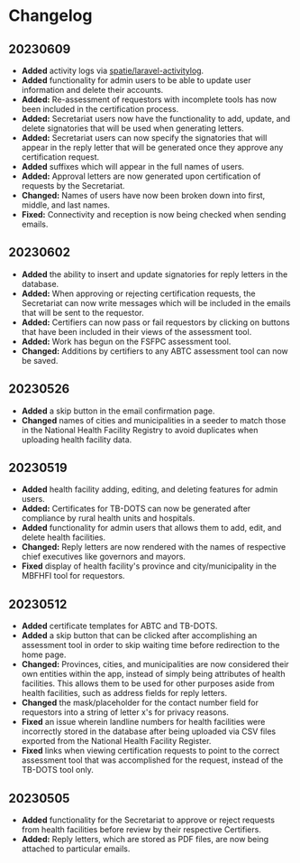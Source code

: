 # Changelog

## 20230609

- __Added__ activity logs via [spatie/laravel-activitylog](https://spatie.be/docs/laravel-activitylog/v4/introduction).
- __Added__ functionality for admin users to be able to update user
information and delete their accounts.
- __Added:__ Re-assessment of requestors with incomplete tools has now been
included in the certification process.
- __Added:__ Secretariat users now have the functionality to add, update,
and delete signatories that will be used when generating letters.
- __Added:__ Secretariat users can now specify the signatories that will
appear in the reply letter that will be generated once they approve any
certification request.
- __Added__ suffixes which will appear in the full names of users.
- __Added:__ Approval letters are now generated upon certification of
requests by the Secretariat.
- __Changed:__ Names of users have now been broken down into first, middle,
and last names.
- __Fixed:__ Connectivity and reception is now being checked when sending
emails.

## 20230602

- __Added__ the ability to insert and update signatories for reply letters
in the database.
- __Added:__ When approving or rejecting certification requests, the
Secretariat can now write messages which will be included in the emails
that will be sent to the requestor.
- __Added:__ Certifiers can now pass or fail requestors by clicking on
buttons that have been included in their views of the assessment tool.
- __Added:__ Work has begun on the FSFPC assessment tool.
- __Changed:__ Additions by certifiers to any ABTC assessment tool can now
be saved.

## 20230526

- __Added__ a skip button in the email confirmation page.
- __Changed__ names of cities and municipalities in a seeder to match those
in the National Health Facility Registry to avoid duplicates when uploading
health facility data.

## 20230519

- __Added__ health facility adding, editing, and deleting features for
admin users.
- __Added:__ Certificates for TB-DOTS can now be generated after compliance
by rural health units and hospitals.
- __Added__ functionality for admin users that allows them to add, edit,
and delete health facilities.
- __Changed:__ Reply letters are now rendered with the names of respective
chief executives like governors and mayors.
- __Fixed__ display of health facility's province and city/municipality in
the MBFHFI tool for requestors.

## 20230512

- __Added__ certificate templates for ABTC and TB-DOTS.
- __Added__ a skip button that can be clicked after accomplishing an
assessment tool in order to skip waiting time before redirection to the
home page.
- __Changed:__ Provinces, cities, and municipalities are now considered
their own entities within the app, instead of simply being attributes of
health facilities. This allows them to be used for other purposes aside
from health facilities, such as address fields for reply letters.
- __Changed__ the mask/placeholder for the contact number field for
requestors into a string of letter x's for privacy reasons.
- __Fixed__ an issue wherein landline numbers for health facilities were
incorrectly stored in the database after being uploaded via CSV files
exported from the National Health Facility Register.
- __Fixed__ links when viewing certification requests to point to the
correct assessment tool that was accomplished for the request, instead of
the TB-DOTS tool only.

## 20230505

- __Added__ functionality for the Secretariat to approve or reject requests
from health facilities before review by their respective Certifiers.
- __Added:__ Reply letters, which are stored as PDF files, are now being
attached to particular emails.
